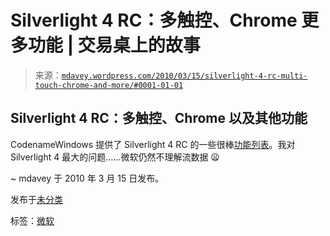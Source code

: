 <!--yml

分类：未分类

日期：2024-05-18 06:12:50

-->

# Silverlight 4 RC：多触控、Chrome 更多功能 | 交易桌上的故事

> 来源：[`mdavey.wordpress.com/2010/03/15/silverlight-4-rc-multi-touch-chrome-and-more/#0001-01-01`](https://mdavey.wordpress.com/2010/03/15/silverlight-4-rc-multi-touch-chrome-and-more/#0001-01-01)

## Silverlight 4 RC：多触控、Chrome 以及其他功能

CodenameWindows 提供了 Silverlight 4 RC 的一些很棒[功能列表](http://www.codenamewindows.com/?p=1274)。我对 Silverlight 4 最大的问题……微软仍然不理解流数据 😦

~ mdavey 于 2010 年 3 月 15 日发布。

发布于[未分类](https://mdavey.wordpress.com/category/uncategorized/)

标签：[微软](https://mdavey.wordpress.com/tag/microsoft/)
